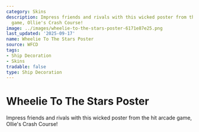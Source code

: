 ```yaml
---
category: Skins
description: Impress friends and rivals with this wicked poster from the hit arcade
  game, Ollie's Crash Course!
image: ../images/wheelie-to-the-stars-poster-6171e87e25.png
last_updated: '2025-09-17'
name: Wheelie To The Stars Poster
source: WFCD
tags:
- Ship Decoration
- Skins
tradable: false
type: Ship Decoration
---
```


# Wheelie To The Stars Poster

Impress friends and rivals with this wicked poster from the hit arcade game, Ollie's Crash Course!

